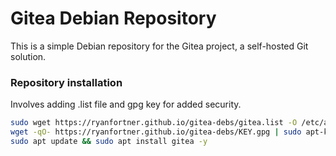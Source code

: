 # Gitea Debian Repository

This is a simple Debian repository for the Gitea project, a self-hosted Git solution.

### Repository installation
Involves adding .list file and gpg key for added security.
```bash
sudo wget https://ryanfortner.github.io/gitea-debs/gitea.list -O /etc/apt/sources.list.d/gitea.list
wget -qO- https://ryanfortner.github.io/gitea-debs/KEY.gpg | sudo apt-key add -
sudo apt update && sudo apt install gitea -y
```

